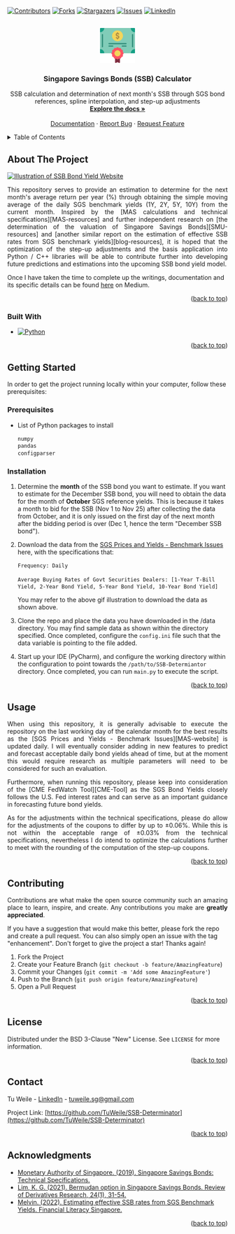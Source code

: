<!-- Improved compatibility of back to top link: See: https://github.com/othneildrew/Best-README-Template/pull/73 -->
<a name="readme-top"></a>
<!--
*** Thanks for checking out the Best-README-Template. If you have a suggestion
*** that would make this better, please fork the repo and create a pull request
*** or simply open an issue with the tag "enhancement".
*** Don't forget to give the project a star!
*** Thanks again! Now go create something AMAZING! :D
-->



<!-- PROJECT SHIELDS -->
<!--
*** I'm using markdown "reference style" links for readability.
*** Reference links are enclosed in brackets [ ] instead of parentheses ( ).
*** See the bottom of this document for the declaration of the reference variables
*** for contributors-url, forks-url, etc. This is an optional, concise syntax you may use.
*** https://www.markdownguide.org/basic-syntax/#reference-style-links
-->
[![Contributors][contributors-shield]][contributors-url]
[![Forks][forks-shield]][forks-url]
[![Stargazers][stars-shield]][stars-url]
[![Issues][issues-shield]][issues-url]
[![LinkedIn][linkedin-shield]][linkedin-url]



<!-- PROJECT LOGO -->
<br />
<div align="center">
  <a href="https://github.com/TuWeile/SSB-Determinator">
    <img src="resources/bond.png" alt="Logo" width="80" height="80">
  </a>

<h3 align="center">Singapore Savings Bonds (SSB) Calculator</h3>

  <p align="center">
    SSB calculation and determination of next month's SSB through SGS bond references, spline interpolation, and step-up adjustments
    <br />
    <a href="https://github.com/TuWeile/SSB-Determinator"><strong>Explore the docs »</strong></a>
    <br />
    <br />
    <a href="https://github.com/TuWeile/SSB-Determinator">Documentation</a>
    ·
    <a href="https://github.com/TuWeile/SSB-Determinator/issues">Report Bug</a>
    ·
    <a href="https://github.com/TuWeile/SSB-Determinator/issues">Request Feature</a>
  </p>
</div>



<!-- TABLE OF CONTENTS -->
<details>
  <summary>Table of Contents</summary>
  <ol>
    <li>
      <a href="#about-the-project">About The Project</a>
      <ul>
        <li><a href="#built-with">Built With</a></li>
      </ul>
    </li>
    <li>
      <a href="#getting-started">Getting Started</a>
      <ul>
        <li><a href="#prerequisites">Prerequisites</a></li>
        <li><a href="#installation">Installation</a></li>
      </ul>
    </li>
    <li><a href="#usage">Usage</a></li>
    <li><a href="#contributing">Contributing</a></li>
    <li><a href="#license">License</a></li>
    <li><a href="#contact">Contact</a></li>
    <li><a href="#acknowledgments">Acknowledgments</a></li>
  </ol>
</details>



<!-- ABOUT THE PROJECT -->
## About The Project

[![Illustration of SSB Bond Yield Website][product-screenshot]](https://github.com/TuWeile/SSB-Determinator)

<p align='justify'>
This repository serves to provide an estimation to determine for the next month's average return per year (%) through
obtaining the simple moving average of the daily SGS benchmark yields (1Y, 2Y, 5Y, 10Y) from the current month. Inspired
by the [MAS calculations and technical specifications][MAS-resources] and further independent research on 
[the determination of the valuation of Singapore Savings Bonds][SMU-resources] and 
[another similar report on the estimation of effective SSB rates from SGS benchmark yields][blog-resources],
it is hoped that the optimization of the step-up adjustments and the basis application into Python / C++ libraries will
be able to contribute further into developing future predictions and estimations into the upcoming SSB bond yield model.

Once I have taken the time to complete up the writings, documentation and its specific details can be found [here][medium] on Medium.
</p>

<p align="right">(<a href="#readme-top">back to top</a>)</p>



### Built With

* [![Python][Python.lg]][Python-url]

<p align="right">(<a href="#readme-top">back to top</a>)</p>



<!-- GETTING STARTED -->
## Getting Started

In order to get the project running locally within your computer, follow these prerequisites:

### Prerequisites

* List of Python packages to install
  ```sh
  numpy
  pandas
  configparser
  ```

### Installation

1. Determine the <strong>month</strong> of the SSB bond you want to estimate. If you want to estimate for the December 
SSB bond, you will need to obtain the data for the month of <strong>October</strong> SGS reference yields. This is because
it takes a month to bid for the SSB (Nov 1 to Nov 25) after collecting the data from October, and it is only issued on the
first day of the next month after the bidding period is over (Dec 1, hence the term "December SSB bond").

2. Download the data from the [SGS Prices and Yields - Benchmark Issues][MAS-website] here, with the specifications that:
   ```shell
   Frequency: Daily
   
   Average Buying Rates of Govt Securities Dealers: [1-Year T-Bill Yield, 2-Year Bond Yield, 5-Year Bond Yield, 10-Year Bond Yield]
   ```
   You may refer to the above gif illustration to download the data as shown above.

3. Clone the repo and place the data you have downloaded in the /data directory. You may find sample data as shown within the
directory specified. Once completed, configure the `config.ini` file such that the data variable is pointing to the file added.

4. Start up your IDE (PyCharm), and configure the working directory within the configuration to point towards the `/path/to/SSB-Determiantor`
directory. Once completed, you can run `main.py` to execute the script.


<p align="right">(<a href="#readme-top">back to top</a>)</p>



<!-- USAGE EXAMPLES -->
## Usage

<p align='justify'>
When using this repository, it is generally advisable to execute the repository on the last working day of the calendar month
for the best results as the [SGS Prices and Yields - Benchmark Issues][MAS-website] is updated daily. I will eventually consider
adding in new features to predict and forecast acceptable daily bond yields ahead of time, but at the moment this would require
research as multiple parameters will need to be considered for such an evaluation.
</p>

<p align='justify'>
Furthermore, when running this repository, please keep into consideration of the [CME FedWatch Tool][CME-Tool] as the SGS Bond
Yields closely follows the U.S. Fed interest rates and can serve as an important guidance in forecasting future bond yields.
</p>

<p align="justify">
As for the adjustments within the technical specifications, please do allow for the adjustments of the coupons to differ by
up to ±0.06%. While this is not within the acceptable range of ±0.03% from the technical specifications, nevertheless I do
intend to optimize the calculations further to meet with the rounding of the computation of the step-up coupons.
</p>

<p align="right">(<a href="#readme-top">back to top</a>)</p>



<!-- CONTRIBUTING -->
## Contributing

<p align='justify'>
Contributions are what make the open source community such an amazing place to learn, inspire, and create. Any contributions you make are <strong>greatly appreciated</strong>.

If you have a suggestion that would make this better, please fork the repo and create a pull request. You can also simply open an issue with the tag "enhancement".
Don't forget to give the project a star! Thanks again!

1. Fork the Project
2. Create your Feature Branch (`git checkout -b feature/AmazingFeature`)
3. Commit your Changes (`git commit -m 'Add some AmazingFeature'`)
4. Push to the Branch (`git push origin feature/AmazingFeature`)
5. Open a Pull Request
</p>

<p align="right">(<a href="#readme-top">back to top</a>)</p>



<!-- LICENSE -->
## License

Distributed under the BSD 3-Clause "New" License. See `LICENSE` for more information.

<p align="right">(<a href="#readme-top">back to top</a>)</p>



<!-- CONTACT -->
## Contact

Tu Weile - [LinkedIn][linkedin-url] - tuweile.sg@gmail.com

Project Link: [https://github.com/TuWeile/SSB-Determinator](https://github.com/TuWeile/SSB-Determinator)

<p align="right">(<a href="#readme-top">back to top</a>)</p>



<!-- ACKNOWLEDGMENTS -->
## Acknowledgments

* [Monetary Authority of Singapore. (2019). Singapore Savings Bonds: Technical Specifications.][MAS-resources]
* [Lim, K. G. (2021). Bermudan option in Singapore Savings Bonds. Review of Derivatives Research, 24(1), 31-54.][SMU-resources]
* [Melvin. (2022). Estimating effective SSB rates from SGS Benchmark Yields. Financial Literacy Singapore.][blog-resources]

<p align="right">(<a href="#readme-top">back to top</a>)</p>



<!-- MARKDOWN LINKS & IMAGES -->
<!-- https://www.markdownguide.org/basic-syntax/#reference-style-links -->
[contributors-shield]: https://img.shields.io/github/contributors/TuWeile/SSB-Determinator.svg?style=for-the-badge
[contributors-url]: https://github.com/TuWeile/SSB-Determinator/graphs/contributors
[forks-shield]: https://img.shields.io/github/forks/TuWeile/SSB-Determinator.svg?style=for-the-badge
[forks-url]: https://github.com/TuWeile/SSB-Determinator/network/members
[stars-shield]: https://img.shields.io/github/stars/TuWeile/SSB-Determinator.svg?style=for-the-badge
[stars-url]: https://github.com/TuWeile/SSB-Determinator/stargazers
[issues-shield]: https://img.shields.io/github/issues/TuWeile/SSB-Determinator.svg?style=for-the-badge
[issues-url]: https://github.com/TuWeile/SSB-Determinator/issues
[linkedin-shield]: https://img.shields.io/badge/-LinkedIn-black.svg?style=for-the-badge&logo=linkedin&colorB=555
[linkedin-url]: https://www.linkedin.com/in/tuweile/
[product-screenshot]: resources/SSB-description.gif
[Python.lg]: https://img.shields.io/badge/python-3670A0?style=for-the-badge&logo=python&logoColor=ffdd54
[Python-url]: https://www.python.org/
[MAS-resources]: https://www.mas.gov.sg/-/media/MAS/SGS/SGS-Announcements-pdf/SSB-PDF/FAQ/20190201-SSB-Technical-specifications_SRS.pdf
[SMU-resources]: https://ink.library.smu.edu.sg/cgi/viewcontent.cgi?article=7615&context=lkcsb_research
[blog-resources]: https://meltec22.wixsite.com/finlitsg/post/estimating-effective-ssb-rates-from-sgs-benchmark-yields
[medium]: https://medium.com/@tuweile
[MAS-website]: https://eservices.mas.gov.sg/statistics/fdanet/BenchmarkPricesAndYields.asp
[CME-Tool]: https://www.cmegroup.com/markets/interest-rates/cme-fedwatch-tool.html
